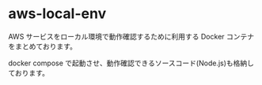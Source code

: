 # aws-local-env

AWS サービスをローカル環境で動作確認するために利用する Docker コンテナをまとめております。

docker compose で起動させ、動作確認できるソースコード(Node.js)も格納しております。
